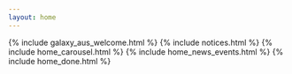 ```yaml
---
layout: home
---
```


<div class="home">
  {% include galaxy_aus_welcome.html %}
  {% include notices.html %}
  {% include home_carousel.html %}
  {% include home_news_events.html %}
  {% include home_done.html %}
</div>
